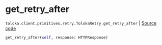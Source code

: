 # get_retry_after
`toloka.client.primitives.retry.TolokaRetry.get_retry_after` | [Source code](https://github.com/Toloka/toloka-kit/blob/v1.0.1/src/client/primitives/retry.py#L54)

```python
get_retry_after(self, response: HTTPResponse)
```

